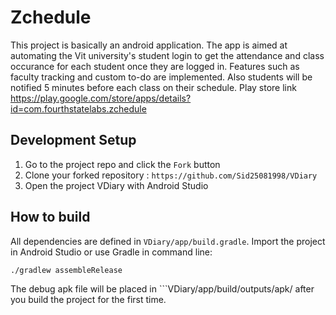 # Zchedule
This project is basically an android application.
The app is aimed at automating the Vit university's student login to get the attendance and class occurance for each student once they are logged in.
Features such as faculty tracking and custom to-do are implemented.
Also students will be notified 5 minutes before each class on their schedule.
Play store link https://play.google.com/store/apps/details?id=com.fourthstatelabs.zchedule

## Development Setup
1. Go to the project repo and click the `Fork` button
2. Clone your forked repository : `https://github.com/Sid25081998/VDiary`
3. Open the project VDiary with Android Studio

## How to build
All dependencies are defined in ```VDiary/app/build.gradle```. Import the project in Android Studio or use Gradle in command line:
```
./gradlew assembleRelease
```
The debug apk file will be placed in ```VDiary/app/build/outputs/apk/ after you build the project for the first time.
